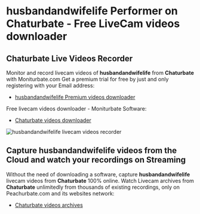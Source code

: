 # husbandandwifelife Performer on Chaturbate - Free LiveCam videos downloader

## Chaturbate Live Videos Recorder

Monitor and record livecam videos of **husbandandwifelife** from **Chaturbate** with Moniturbate.com
Get a premium trial for free by just and only registering with your Email address:
* [husbandandwifelife Premium videos downloader](https://moniturbate.com/request-demo-licence-key.html)

Free livecam videos downloader - Moniturbate Software:
* [Chaturbate videos downloader](https://moniturbate.com/moniturbate-download-software.html)

![husbandandwifelife livecam videos recorder](https://peachurnet.com/templates/moniturbate-software.png)


## Capture husbandandwifelife videos from the Cloud and watch your recordings on Streaming

Without the need of downloading a software, capture **husbandandwifelife** livecam videos from **Chaturbate** 100% online.
Watch Livecam archives from **Chaturbate** unlimitedly from thousands of existing recordings, only on Peachurbate.com and its websites network:
* [Chaturbate videos archives](https://peachurnet.com/)